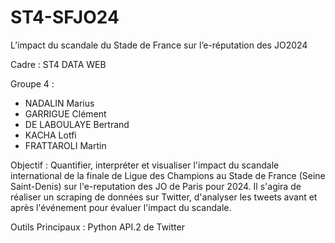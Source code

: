 # ST4-SFJO24
L’impact du scandale du Stade de France sur l’e-réputation des JO2024

Cadre : ST4 DATA WEB

Groupe 4 :
- NADALIN Marius
- GARRIGUE Clément
- DE LABOULAYE Bertrand
- KACHA Lotfi
- FRATTAROLI Martin

Objectif :
Quantifier, interpréter et visualiser l'impact du scandale international de la finale de Ligue des Champions au Stade de France (Seine Saint-Denis) sur l'e-reputation des JO de Paris pour 2024.
Il s'agira de réaliser un scraping de données sur Twitter, d'analyser les tweets avant et après l'événement pour évaluer l'impact du scandale.

Outils Principaux :
Python
API.2 de Twitter
